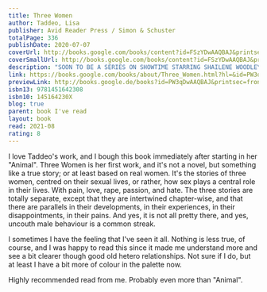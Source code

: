 ```yaml
---  
title: Three Women  
author: Taddeo, Lisa  
publisher: Avid Reader Press / Simon & Schuster  
totalPage: 336  
publishDate: 2020-07-07  
coverUrl: http://books.google.com/books/content?id=FSzYDwAAQBAJ&printsec=frontcover&img=1&zoom=1&source=gbs_api  
coverSmallUrl: http://books.google.com/books/content?id=FSzYDwAAQBAJ&printsec=frontcover&img=1&zoom=5&source=gbs_api  
description: "SOON TO BE A SERIES ON SHOWTIME STARRING SHAILENE WOODLEY * BETTY GILPIN * DeWANDA WISE * GABRIELLE CREEVY * with BLAIR UNDERWOOD “Staggeringly intimate...Groundbreaking.” —Entertainment Weekly “A breathtaking and important book.” —Cheryl Strayed “Extraordinary...A nonfiction literary masterpiece.” —Elizabeth Gilbert #1 New York Times Bestseller and a Best Book of the Year by: The Washington Post * NPR * The Atlantic * New York Public Library * Vanity Fair * PBS * Time * Economist * Entertainment Weekly * Financial Times * Shelf Awareness * Guardian * Sunday Times * BBC * Esquire * Good Housekeeping * Elle * Real Simple * And more A riveting true story about the sex lives of three real American women “who are carnal, brave, and beautifully flawed” (People, Book of the Week), based on nearly a decade of reporting. Lina, a young mother in suburban Indiana whose marriage has lost its passion, reconnects with an old flame through social media and embarks on an affair that quickly becomes all-consuming. Maggie, a seventeen-year-old high school student in North Dakota, allegedly engages in a relationship with her married English teacher; the ensuing criminal trial turns their quiet community upside down. Sloane, a successful restaurant owner in an exclusive enclave of the Northeast, is happily married to a man who likes to watch her have sex with other men and women. Hailed as “a dazzling achievement” (Los Angeles Times) and “a riveting page-turner that explores desire, heartbreak, and infatuation in all its messy, complicated nuance” (The Washington Post), Lisa Taddeo’s Three Women has captivated readers, booksellers, and critics—and topped bestseller lists—worldwide. Based on eight years of immersive research, it is “an astonishing work of literary reportage” (The Atlantic) that introduces us to three unforgettable women—and one remarkable writer—whose experiences remind us that we are not alone."  
link: https://books.google.com/books/about/Three_Women.html?hl=&id=PW3qDwAAQBAJ  
previewLink: http://books.google.de/books?id=PW3qDwAAQBAJ&printsec=frontcover&dq=taddeo&hl=&as_pt=BOOKS&cd=17&source=gbs_api  
isbn13: 9781451642308  
isbn10: 145164230X  
blog: true  
parent: book I've read  
layout: book  
read: 2021-08  
rating: 8  
---  
```

  
I love Taddeo's work, and I bough this book immediately after starting in her "Animal". Three Women is her first work, and it's not a novel, but something like a true story; or at least based on real women. It's the stories of three women, centred on their sexual lives, or rather, how sex plays a central role in their lives. With pain, love, rape, passion, and hate. The three stories are totally separate, except that they are intertwined chapter-wise, and that there are parallels in their developments, in their experiences, in their disappointments, in their pains. And yes, it is not all pretty there, and yes, uncouth male behaviour is a common streak.     
  
I sometimes I have the feeling that I've seen it all. Nothing is less true, of course, and I was happy to read this since it made me understand more and see a bit clearer though good old hetero relationships. Not sure if I do, but at least I have a bit more of colour in the palette now.   
  
Highly recommended read from me. Probably even more than "Animal".